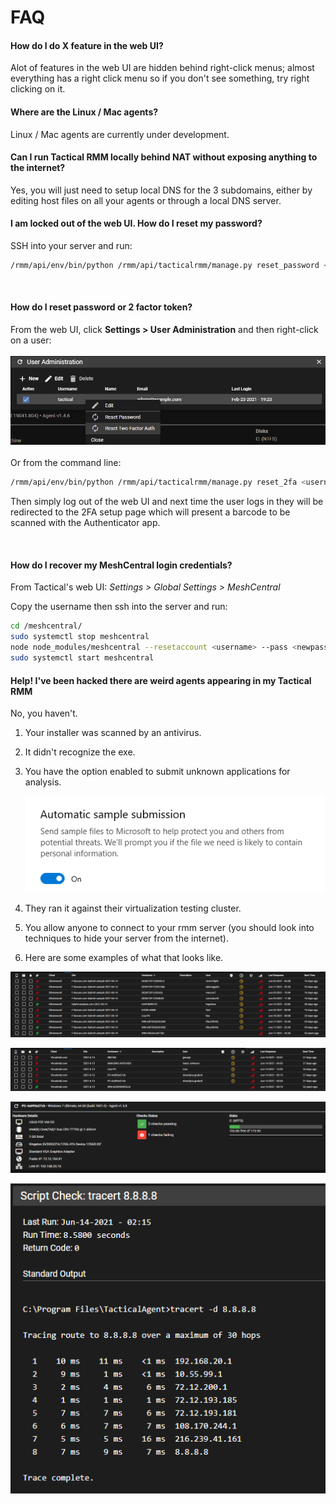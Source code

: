 # FAQ


#### How do I do X feature in the web UI?
Alot of features in the web UI are hidden behind right-click menus; almost everything has a right click menu so if you don't see something, try right clicking on it.
#### Where are the Linux / Mac agents?
Linux / Mac agents are currently under development.

#### Can I run Tactical RMM locally behind NAT without exposing anything to the internet?
Yes, you will just need to setup local DNS for the 3 subdomains, either by editing host files on all your agents or through a local DNS server.
#### I am locked out of the web UI. How do I reset my password?

SSH into your server and run:
```bash
/rmm/api/env/bin/python /rmm/api/tacticalrmm/manage.py reset_password <username>
```

<br/>

#### How do I reset password or 2 factor token?
From the web UI, click **Settings > User Administration** and then right-click on a user:<br/><br/>
![reset2fa](images/reset2fa.png)
<br/><br/>
Or from the command line:<br/>
```bash
/rmm/api/env/bin/python /rmm/api/tacticalrmm/manage.py reset_2fa <username>
```
Then simply log out of the web UI and next time the user logs in they will be redirected to the 2FA setup page which will present a barcode to be scanned with the Authenticator app.

<br/>

#### How do I recover my MeshCentral login credentials?

From Tactical's web UI: *Settings > Global Settings > MeshCentral*

Copy the username then ssh into the server and run:

```bash
cd /meshcentral/
sudo systemctl stop meshcentral
node node_modules/meshcentral --resetaccount <username> --pass <newpassword>
sudo systemctl start meshcentral
```

#### Help! I've been hacked there are weird agents appearing in my Tactical RMM

No, you haven't. 

1. Your installer was scanned by an antivirus. 

2. It didn't recognize the exe. 

3. You have the option enabled to submit unknown applications for analysis. 

    ![AV Option1](images/faq_av_option1.png)

4. They ran it against their virtualization testing cluster. 

5. You allow anyone to connect to your rmm server (you should look into techniques to hide your server from the internet). 

6. Here are some examples of what that looks like.

![AV Sandbox1](images/faq_av_sandbox1.png)

![AV Sandbox1](images/faq_av_sandbox2.png)

![AV Sandbox1](images/faq_av_sandbox3.png)

![AV Sandbox1](images/faq_av_sandbox4.png)